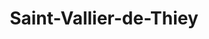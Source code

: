 ---
title: Saint-Vallier-de-Thiey
url: /saint-vallier-de-thiey/
latitude: 43.699
longitude: 6.848
---
